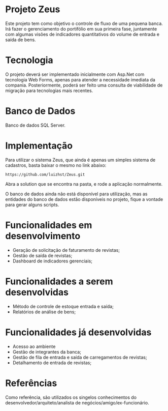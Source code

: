 # Projeto Zeus

Este projeto tem como objetivo o controle de fluxo de uma pequena banca. Irá fazer o gerenciamento do portifólio em sua primeira fase, juntamente com algumas visões de indicadores quantitativos do volume de entrada e saída de bens.


# Tecnologia

O projeto deverá ser implementado inicialmente com Asp.Net com tecnologia Web Forms, apenas para atender a necessidade imediata da compania.
Posteriormente, poderá ser feito uma consulta de viabilidade de migração para tecnologias mais recentes.

# Banco de Dados

Banco de dados SQL Server.

# Implementação

Para utilizar o sistema Zeus, que ainda é apenas um simples sistema de cadastros, basta baixar o mesmo no link abaixo:

    https://github.com/luizhst/Zeus.git
    
Abra a solution que se encontra na pasta, e rode a aplicação normalmente.

O banco de dados ainda não está disponível para utilização, mas as entidades do banco de dados estão disponíveis no projeto, fique a vontade para gerar alguns scripts.

# Funcionalidades em desenvolvimento

- Geração de solicitação de faturamento de revistas;
- Gestão de saída de revistas;
- Dashboard de indicadores gerenciais;

# Funcionalidades a serem desenvolvidas

- Método de controle de estoque entrada e saída;
- Relatórios de análise de bens;

# Funcionalidades já desenvolvidas

- Acesso ao ambiente
- Gestão de integrantes da banca;
- Gestão de fila de entrada e saída de carregamentos de revistas;
- Detalhamento de entrada de revistas;

# Referências

Como referência, são utilizados os singelos conhecimentos do desenvolvedor/arquiteto/analista de negócios/amigo/ex-funcionário.
